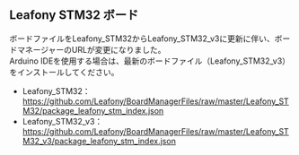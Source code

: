 ## Leafony STM32 ボード
ボードファイルをLeafony_STM32からLeafony_STM32_v3に更新に伴い、ボードマネージャーのURLが変更になりました。</br>
Arduino IDEを使用する場合は、最新のボードファイル（Leafony_STM32_v3）をインストールしてください。
* Leafony_STM32：https://github.com/Leafony/BoardManagerFiles/raw/master/Leafony_STM32/package_leafony_stm_index.json
* Leafony_STM32_v3：https://github.com/Leafony/BoardManagerFiles/raw/master/Leafony_STM32_v3/package_leafony_stm_index.json

